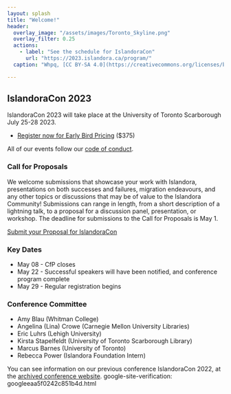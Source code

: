 ```yaml
---
layout: splash
title: "Welcome!"
header:
  overlay_image: "/assets/images/Toronto_Skyline.png"
  overlay_filter: 0.25
  actions:
    - label: "See the schedule for IslandoraCon" 
      url: "https://2023.islandora.ca/program/"
  caption: "Whpq, [CC BY-SA 4.0](https://creativecommons.org/licenses/by-sa/4.0), via Wikimedia Commons"

---
```


## IslandoraCon 2023

IslandoraCon 2023 will take place at the University of Toronto Scarborough July 25-28 2023. 

* [Register now for Early Bird Pricing](https://www.eventbrite.ca/e/553699408837) ($375)

All of our events follow our [code of conduct](https://www.islandora.ca/code-of-conduct).

### Call for Proposals

We welcome submissions that showcase your work with Islandora, presentations on both successes and failures, migration endeavours, and any other topics or discussions that may be of value to the Islandora Community! Submissions can range in length, from a short description of a lightning talk, to a proposal for a discussion panel, presentation, or workshop. The deadline for submissions to the Call for Proposals is May 1.

[Submit your Proposal for IslandoraCon](https://docs.google.com/forms/d/e/1FAIpQLSdm5IV86RKUyQnUKr6C6btxiUzW3xkLSmaYBGnDjEh3BGAU9Q/viewform)

### Key Dates

* May 08 - CfP closes
* May 22 - Successful speakers will have been notified, and conference program complete
* May 29 - Regular registration begins

### Conference Committee

* Amy Blau (Whitman College)
* Angelina (Lina) Crowe (Carnegie Mellon University Libraries)
* Eric Luhrs (Lehigh University)
* Kirsta Stapelfeldt (University of Toronto Scarborough Library)
* Marcus Barnes (University of Toronto) 
* Rebecca Power (Islandora Foundation Intern)


You can see information on our previous conference IslandoraCon 2022, at the [archived conference website](https://2022.islandora.ca/).
google-site-verification: googleeaa5f0242c851b4d.html
